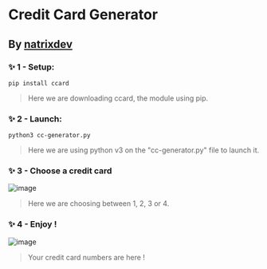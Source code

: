 # Credit Card Generator
##                  By [natrixdev](https://github.com/natrixdev)

### ✨ 1 - Setup:
`pip install ccard`
> Here we are downloading ccard, the module using pip.

### ✨ 2 - Launch:
`python3 cc-generator.py`
> Here we are using python v3 on the "cc-generator.py" file to launch it.

### ✨ 3 - Choose a credit card 
![image](https://user-images.githubusercontent.com/88579983/176504930-cadba40d-3e86-40dc-9309-9f8701383eb6.png)
> Here we are choosing between 1, 2, 3 or 4.

### ✨ 4 - Enjoy !
![image](https://user-images.githubusercontent.com/88579983/176505129-9aeddbd4-e91f-4b79-826d-067ca9304179.png)
> Your credit card numbers are here !
